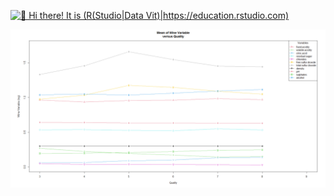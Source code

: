 
[<img src="https://github.com/DJJamsran/images/blob/main/BIlD (1)" alt="👋 Hi there! It is (R(Studio|Data Vit)|https://education.rstudio.com)" title="It is (R(Studio|Data Vit)|https://education.rstudio.com)"/>](https://education.rstudio.com)







<img align="center" alt="GIF" src="https://github.com/DJJamsran/images/blob/main/snp1.png" width="700"/>

